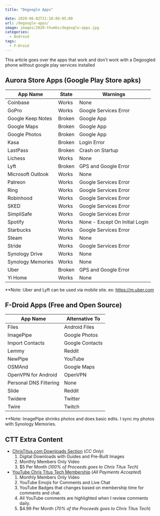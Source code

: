 ```yaml
---
title: "Degoogle Apps"

date: 2020-06-02T21:28:09-05:00
url: /degoogle-apps/
image: images/2020-thumbs/degoogle-apps.jpg
categories:
  - Android 
tags:
  - F-Droid 
---
```

This article goes over the apps that work and don't work with a Degoogled phone without google play services installed
<!--more-->

## Aurora Store Apps (Google Play Store apks)

| App Name          | State  | Warnings                       |
|-------------------|--------|--------------------------------|
| Coinbase          | Works  | None                           |
| GoPro             | Works  | Google Services Error          |
| Google Keep Notes | Broken | Google App                     |
| Google Maps       | Broken | Google App                     |
| Google Photos     | Broken | Google App                     |
| Kasa              | Broken | Login Error                    |
| LastPass          | Broken | Crash on Startup               |
| Lichess           | Works  | None                           |
| Lyft              | Broken | GPS and Google Error           |
| Microsoft Outlook | Works  | None                           |
| Patreon           | Works  | Google Services Error          |
| Ring              | Works  | Google Services Error          |
| Robinhood         | Works  | Google Services Error          |
| SKED              | Works  | Google Services Error          |
| SimpliSafe        | Works  | Google Services Error          |
| Spotify           | Works  | None - Except On Initial Login |
| Starbucks         | Works  | Google Services Error          |
| Steam             | Works  | None                           |
| Stride            | Works  | Google Services Error          |
| Synology Drive    | Works  | None                           |
| Synology Memories | Works  | None                           |
| Uber              | Broken | GPS and Google Error           |
| Yi Home           | Works  | None                           |

**Note: Uber and Lyft can be used via mobile site. ex: https://m.uber.com

## F-Droid Apps (Free and Open Source)

| App Name               | Alternative To     |
| ---------------------- | ------------------ |
| Files                  | Android Files      |
| ImagePipe              | Google Photos      |
| Import Contacts        | Google Contacts    |
| Lemmy                  | Reddit             |
| NewPipe                | YouTube            |
| OSMAnd                 | Google Maps        |
| OpenVPN for Android    | OpenVPN            |
| Personal DNS Filtering | None               |
| Slide                  | Reddit             |
| Twidere                | Twitter            |
| Twire                  | Twitch             |

**Note: ImagePipe shrinks photos and does basic edits. I sync my photos with Synology Memories.

## CTT Extra Content

- [ChrisTitus.com Downloads Section][1] (_CC Only_)
  1. Digital Downloads with Guides and Pre-Built Images
  2. Monthly Members Only Video
  3. $5 Per Month (_100% of Proceeds goes to Chris Titus Tech_)
- [YouTube Chris Titus Tech Membership][2] (_All Payments Accepted_)
  1. Monthly Members Only Video
  2. YouTube Emojis for Comments and Live Chat
  3. YouTube Badges that changes based on membership time for comments and chat.
  4. All YouTube comments are highlighted when I review comments daily. 
  5. $4.99 Per Month (_70% of the Proceeds goes to Chris Titus Tech_)

 [1]: https://portal.christitus.com
 [2]: https://christitus.com/join